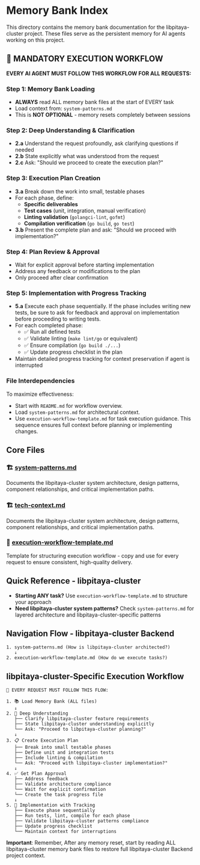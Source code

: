 # Memory Bank Index

This directory contains the memory bank documentation for the libpitaya-cluster project. These
files serve as the persistent memory for AI agents working on this project.

## 🚨 MANDATORY EXECUTION WORKFLOW

**EVERY AI AGENT MUST FOLLOW THIS WORKFLOW FOR ALL REQUESTS:**

### Step 1: Memory Bank Loading
- **ALWAYS** read ALL memory bank files at the start of EVERY task
- Load context from: `system-patterns.md`
- This is **NOT OPTIONAL** - memory resets completely between sessions

### Step 2: Deep Understanding & Clarification
- **2.a** Understand the request profoundly, ask clarifying questions if needed
- **2.b** State explicitly what was understood from the request
- **2.c** Ask: "Should we proceed to create the execution plan?"

### Step 3: Execution Plan Creation
- **3.a** Break down the work into small, testable phases
- For each phase, define:
  - **Specific deliverables**
  - **Test cases** (unit, integration, manual verification)
  - **Linting validation** (`golangci-lint`, `gofmt`)
  - **Compilation verification** (`go build`, `go test`)
- **3.b** Present the complete plan and ask: "Should we proceed with implementation?"

### Step 4: Plan Review & Approval
- Wait for explicit approval before starting implementation
- Address any feedback or modifications to the plan
- Only proceed after clear confirmation

### Step 5: Implementation with Progress Tracking
- **5.a** Execute each phase sequentially. If the phase includes writing new tests, be sure to ask for feedback and approval on implementation before proceeding to writing tests.
- For each completed phase:
  - ✅ Run all defined tests
  - ✅ Validate linting (`make lint/go` or equivalent)
  - ✅ Ensure compilation (`go build ./...`)
  - ✅ Update progress checklist in the plan
- Maintain detailed progress tracking for context preservation if agent is interrupted

### File Interdependencies
To maximize effectiveness:
- Start with `README.md` for workflow overview.
- Load `system-patterns.md` for architectural context.
- Use `execution-workflow-template.md` for task execution guidance.
This sequence ensures full context before planning or implementing changes.

## Core Files

### 🏗️ [system-patterns.md](system-patterns.md)
Documents the libpitaya-cluster system architecture, design patterns, component relationships,
and critical implementation paths.

### 🏗️ [tech-context.md](tech-context.md)
Documents the libpitaya-cluster system architecture, design patterns, component relationships, and critical implementation paths.

### 📝 [execution-workflow-template.md](execution-workflow-template.md)
Template for structuring execution workflow - copy and use for every request to ensure
consistent, high-quality delivery.

## Quick Reference - libpitaya-cluster

- **Starting ANY task?** Use `execution-workflow-template.md` to structure your approach
- **Need libpitaya-cluster system patterns?** Check `system-patterns.md` for layered architecture
and libpitaya-cluster-specific patterns

## Navigation Flow - libpitaya-cluster Backend

```
1. system-patterns.md (How is libpitaya-cluster architected?)
   ↓
2. execution-workflow-template.md (How do we execute tasks?)
```

## libpitaya-cluster-Specific Execution Workflow

```
🔄 EVERY REQUEST MUST FOLLOW THIS FLOW:

1. 📚 Load Memory Bank (ALL files)
   ↓
2. 🎾 Deep Understanding
   ├── Clarify libpitaya-cluster feature requirements
   ├── State libpitaya-cluster understanding explicitly
   └── Ask: "Proceed to libpitaya-cluster planning?"
   ↓
3. 📋 Create Execution Plan
   ├── Break into small testable phases
   ├── Define unit and integration tests
   ├── Include linting & compilation
   └── Ask: "Proceed with libpitaya-cluster implementation?"
   ↓
4. ✅ Get Plan Approval
   ├── Address feedback
   ├── Validate architecture compliance
   └── Wait for explicit confirmation
   └── Create the task progress file
   ↓
5. 🚀 Implementation with Tracking
   ├── Execute phase sequentially
   ├── Run tests, lint, compile for each phase
   ├── Validate libpitaya-cluster patterns compliance
   ├── Update progress checklist
   └── Maintain context for interruptions
```
**Important**: Remember, After any memory reset, start by reading ALL libpitaya-cluster memory
bank files to restore full libpitaya-cluster Backend project context.
